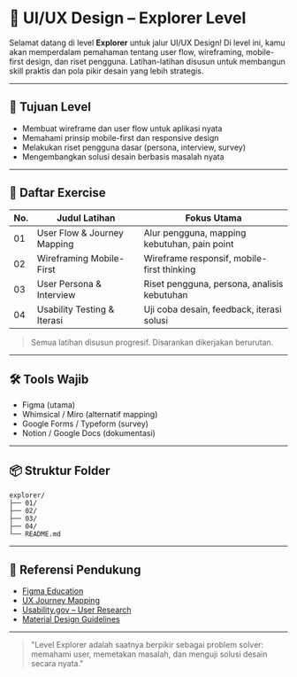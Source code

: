# 🧭 UI/UX Design – Explorer Level

Selamat datang di level **Explorer** untuk jalur UI/UX Design! Di level ini, kamu akan memperdalam pemahaman tentang user flow, wireframing, mobile-first design, dan riset pengguna. Latihan-latihan disusun untuk membangun skill praktis dan pola pikir desain yang lebih strategis.

---

## 🎯 Tujuan Level

- Membuat wireframe dan user flow untuk aplikasi nyata
- Memahami prinsip mobile-first dan responsive design
- Melakukan riset pengguna dasar (persona, interview, survey)
- Mengembangkan solusi desain berbasis masalah nyata

---

## 📁 Daftar Exercise

| No. | Judul Latihan                | Fokus Utama                                 |
|-----|------------------------------|---------------------------------------------|
| 01  | User Flow & Journey Mapping  | Alur pengguna, mapping kebutuhan, pain point|
| 02  | Wireframing Mobile-First     | Wireframe responsif, mobile-first thinking  |
| 03  | User Persona & Interview     | Riset pengguna, persona, analisis kebutuhan |
| 04  | Usability Testing & Iterasi  | Uji coba desain, feedback, iterasi solusi   |

> Semua latihan disusun progresif. Disarankan dikerjakan berurutan.

---

## 🛠 Tools Wajib

- Figma (utama)
- Whimsical / Miro (alternatif mapping)
- Google Forms / Typeform (survey)
- Notion / Google Docs (dokumentasi)

---

## 📦 Struktur Folder

```
explorer/
├── 01/
├── 02/
├── 03/
├── 04/
└── README.md
```

---

## 🔗 Referensi Pendukung

- [Figma Education](https://help.figma.com/hc/en-us/categories/360002051613-Learn-Figma)
- [UX Journey Mapping](https://www.nngroup.com/articles/customer-journey-mapping/)
- [Usability.gov – User Research](https://www.usability.gov/)
- [Material Design Guidelines](https://m3.material.io/)

---

> "Level Explorer adalah saatnya berpikir sebagai problem solver: memahami user, memetakan masalah, dan menguji solusi desain secara nyata."
